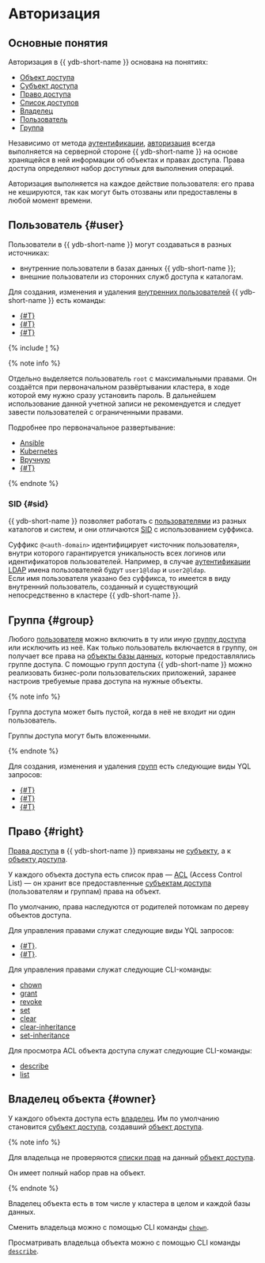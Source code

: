 # Авторизация

## Основные понятия

Авторизация в {{ ydb-short-name }} основана на понятиях:

* [Объект доступа](../concepts/glossary.md#access-object)
* [Субъект доступа](../concepts/glossary.md#access-subject)
* [Право доступа](../concepts/glossary.md#access-right)
* [Список доступов](../concepts/glossary.md#access-acl)
* [Владелец](../concepts/glossary.md#access-owner)
* [Пользователь](../concepts/glossary.md#access-user)
* [Группа](../concepts/glossary.md#access-group)

Независимо от метода [аутентификации](https://ru.wikipedia.org/wiki/Аутентификация), [авторизация](https://ru.wikipedia.org/wiki/Авторизация) всегда выполняется на серверной стороне {{ ydb-short-name }} на основе хранящейся в ней информации об объектах и правах доступа. Права доступа определяют набор доступных для выполнения операций.

Авторизация выполняется на каждое действие пользователя: его права не кешируются, так как могут быть отозваны или предоставлены в любой момент времени.

## Пользователь {#user}

Пользователи в {{ ydb-short-name }} могут создаваться в разных источниках:

- внутренние пользователи в базах данных {{ ydb-short-name }};
- внешние пользователи из сторонних служб доступа к каталогам.

Для создания, изменения и удаления [внутренних пользователей](../concepts/glossary.md#access-user) {{ ydb-short-name }} есть команды:

* [{#T}](../yql/reference/syntax/create-user.md)
* [{#T}](../yql/reference/syntax/alter-user.md)
* [{#T}](../yql/reference/syntax/drop-user.md)

{% include [!](../_includes/do-not-create-users-in-ldap.md) %}

{% note info %}

Отдельно выделяется пользователь `root` с максимальными правами. Он создаётся при первоначальном развёртывании кластера, в ходе которой ему нужно сразу установить пароль. В дальнейшем использование данной учетной записи не рекомендуется и следует завести пользователей с ограниченными правами.

Подробнее про первоначальное развертывание:

* [Ansible](../devops/ansible/initial-deployment.md)
* [Kubernetes](../devops/kubernetes/initial-deployment.md)
* [Вручную](../devops/manual/initial-deployment.md)
* [{#T}](./builtin-security.md)

{% endnote %}

### SID {#sid}

{{ ydb-short-name }} позволяет работать с [пользователями](../concepts/glossary.md#access-user) из разных каталогов и систем, и они отличаются [SID](../concepts/glossary.md#access-sid) с использованием суффикса.

Суффикс `@<auth-domain>` идентифицирует «источник пользователя», внутри которого гарантируется уникальность всех логинов или идентификаторов пользователей. Например, в случае [аутентификации LDAP](authentication.md#ldap-auth-provider) имена пользователей будут `user1@ldap` и `user2@ldap`.<br/>
Если имя пользователя указано без суффикса, то имеется в виду внутренний пользователь, созданный и существующий непосредственно в кластере {{ ydb-short-name }}.

## Группа {#group}

Любого [пользователя](../concepts/glossary.md#access-user) можно включить в ту или иную [группу доступа](../concepts/glossary.md#access-group) или исключить из неё. Как только пользователь включается в группу, он получает все права на [объекты базы данных](../concepts/glossary.md#access-object), которые предоставлялись группе доступа.
С помощью групп доступа {{ ydb-short-name }} можно реализовать бизнес-роли пользовательских приложений, заранее настроив требуемые права доступа на нужные объекты.

{% note info %}

Группа доступа может быть пустой, когда в неё не входит ни один пользователь.

Группы доступа могут быть вложенными.

{% endnote %}

Для создания, изменения и удаления [групп](../concepts/glossary.md#access-group) есть следующие виды YQL запросов:

* [{#T}](../yql/reference/syntax/create-group.md)
* [{#T}](../yql/reference/syntax/alter-group.md)
* [{#T}](../yql/reference/syntax/drop-group.md)

## Право {#right}

[Права доступа](../concepts/glossary.md#access-right) в {{ ydb-short-name }} привязаны не [субъекту](../concepts/glossary.md#access-subject), а к [объекту доступа](../concepts/glossary.md#access-object).

У каждого объекта доступа есть список прав — [ACL](../concepts/glossary.md#access-acl) (Access Control List) — он хранит все предоставленные [субъектам доступа](../concepts/glossary.md#subject) (пользователям и группам) права на объект.

По умолчанию, права наследуются от родителей потомкам по дереву объектов доступа.

Для управления правами служат следующие виды YQL запросов:

* [{#T}](../yql/reference/syntax/grant.md).
* [{#T}](../yql/reference/syntax/revoke.md).

Для управления правами служат следующие CLI-команды:

* [chown](../reference/ydb-cli/commands/scheme-permissions.md#chown)
* [grant](../reference/ydb-cli/commands/scheme-permissions.md#grant-revoke)
* [revoke](../reference/ydb-cli/commands/scheme-permissions.md#grant-revoke)
* [set](../reference/ydb-cli/commands/scheme-permissions.md#set)
* [clear](../reference/ydb-cli/commands/scheme-permissions.md#clear)
* [clear-inheritance](../reference/ydb-cli/commands/scheme-permissions.md#clear-inheritance)
* [set-inheritance](../reference/ydb-cli/commands/scheme-permissions.md#set-inheritance)

Для просмотра ACL объекта доступа служат следующие CLI-команды:

* [describe](../reference/ydb-cli/commands/scheme-describe.md)
* [list](../reference/ydb-cli/commands/scheme-permissions.md#list)

## Владелец объекта {#owner}

У каждого объекта доступа есть [владелец](../concepts/glossary.md#access-owner). Им по умолчанию становится [субъект доступа](../concepts/glossary.md#access-subject), создавший [объект доступа](../concepts/glossary.md#access-object).

{% note info %}

Для владельца не проверяются [списки прав](../concepts/glossary.md#access-control-list) на данный [объект доступа](../concepts/glossary.md#access-object).

Он имеет полный набор прав на объект.

{% endnote %}

Владелец объекта есть в том числе у кластера в целом и каждой базы данных.

Сменить владельца можно с помощью CLI команды [`chown`](../reference/ydb-cli/commands/scheme-permissions.md#chown).

Просматривать владельца объекта можно с помощью CLI команды [`describe`](../reference/ydb-cli/commands/scheme-describe.md).
